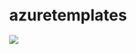 # azuretemplates
<a href="https://azuredeploy.net/" target="_blank">
    <img src="https://azuredeploy.net/deploybutton.png"/>
</a>
